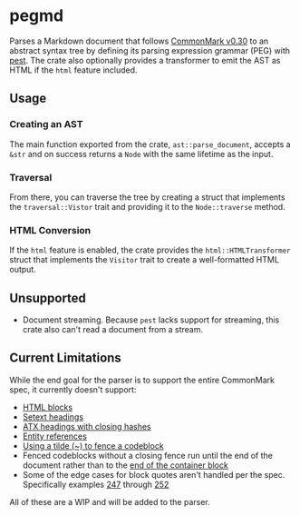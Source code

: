 # pegmd
Parses a Markdown document that follows [CommonMark v0.30](https://spec.commonmark.org/0.30/) to an abstract syntax tree by defining its parsing expression
grammar (PEG) with [pest](https://pest.rs/book/). The crate also optionally provides a transformer to emit the AST as HTML if the `html` feature included.

## Usage

### Creating an AST
The main function exported from the crate, `ast::parse_document`, accepts a `&str` and on success returns a `Node` with the same lifetime as the input. 

### Traversal
From there, you can traverse the tree by creating a struct that implements the `traversal::Vistor` trait and providing it to the `Node::traverse` method.

### HTML Conversion
If the `html` feature is enabled, the crate provides the `html::HTMLTransformer` struct that implements the `Visitor` trait to create a well-formatted HTML output.

## Unsupported
- Document streaming. Because `pest` lacks support for streaming, this crate also can't read a document from a stream.

## Current Limitations
While the end goal for the parser is to support the entire CommonMark spec, it currently doesn't support:

- [HTML blocks](https://spec.commonmark.org/0.30/#html-blocks)
- [Setext headings](https://spec.commonmark.org/0.30/#setext-headings)
- [ATX headings with closing hashes](https://spec.commonmark.org/0.30/#example-71)
- [Entity references](https://spec.commonmark.org/0.30/#entity-and-numeric-character-references)
- [Using a tilde (~) to fence a codeblock](https://spec.commonmark.org/0.30/#example-120)
- Fenced codeblocks without a closing fence run until the end of the document rather than to the [end of the container block](https://spec.commonmark.org/0.30/#example-126)
- Some of the edge cases for block quotes aren't handled per the spec. Specifically examples [247](https://spec.commonmark.org/0.30/#example-247) through [252](https://spec.commonmark.org/0.30/#example-252) 

All of these are a WIP and will be added to the parser.
